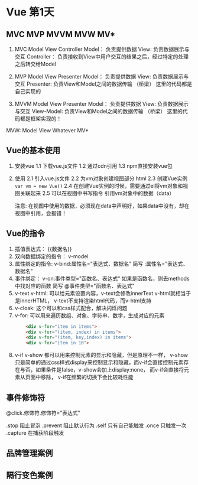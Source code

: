 # Vue 第1天

## MVC MVP MVVM MVW MV*
1. MVC
    Model View Controller 
    Model： 负责提供数据
    View:   负责数据展示与交互
    Controller： 负责接收到View中用户交互的结果之后，经过特定的处理之后转交给Model
    
2. MVP
    Model View Presenter
    Model： 负责提供数据
    View:   负责数据展示与交互
    Presenter: 负责View和Model之间的数据传输 （桥梁） 这里的代码都是自己实现的

3. MVVM
    Model View Presenter
    Model： 负责提供数据
    View:   负责数据展示与交互
    View-Model: 负责View和Model之间的数据传输 （桥梁） 这里的代码都是框架实现的！

MVW: Model View Whatever
MV*

## Vue的基本使用
1. 安装vue
    1.1 下载vue.js文件
    1.2 通过cdn引用
    1.3 npm直接安装vue包

2. 使用
    2.1 引入vue.js文件
    2.2 为vm对象创建视图部分  html
    2.3 创建Vue实例 `var vm = new Vue()`
    2.4 在创建Vue实例的时候，需要通过el将vm对象和视图关联起来
    2.5 可以在视图中书写指令 引用vm对象中的数据（data）

    注意: 在视图中使用的数据，必须现在data中声明好，如果data中没有，却在视图中引用，会报错！

## Vue的指令
1. 插值表达式： {{数据名}}
2. 双向数据绑定的指令： v-model
3. 属性绑定的指令:   v-bind:属性名="表达式、数据名"  简写 :属性名="表达式、数据名" 
4. 事件绑定： v-on:事件类型="函数名、表达式"  如果是函数名，则去methods中找对应的函数  简写 @事件类型="函数名、表达式"  
5. v-text v-html: 可以给元素设置内容，v-text会修改innerText v-html就相当于是innerHTML，  v-text不支持渲染html代码，而v-html支持
6. v-cloak: 这个可以和css样式配合，解决闪烁问题
7. v-for: 可以用来遍历数组、对象、字符串、数字，生成对应的元素
    ```html
        <div v-for="item in items">
        <div v-for="(item, index) in items">
        <div v-for="(item, key,index) in items">
        <div v-for="item in 10">
    ```
8. v-if v-show 都可以用来控制元素的显示和隐藏，但是原理不一样， v-show只是简单的通过css样式display来控制显示和隐藏，而v-if会直接控制元素存在与否，如果条件是false，v-show会加上display:none， 而v-if会直接将元素从页面中移除， v-if在频繁的切换下会比较耗性能


## 事件修饰符
@click.修饰符.修饰符="表达式"

.stop 阻止冒泡
.prevent 阻止默认行为
.self 只有自己能触发
.once 只触发一次
.capture 在捕获阶段触发

## 品牌管理案例
## 隔行变色案例